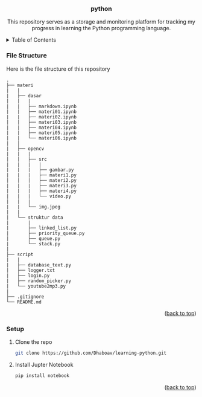 <a name="readme-top"></a>


<!-- PROJECT LOGO -->
<br />
<div align="center">
<h3 align="center">python</h3>

  <p align="center">
    This repository serves as a storage and monitoring platform for tracking my progress in learning the Python programming language.
    <br />
  </p>
</div>


<!-- TABLE OF CONTENTS -->
<details>
  <summary>Table of Contents</summary>
  <ol>
    <li><a href="#file-structure">File Structure</a></li>
    <li><a href="#setup">Installation</a></li>
  </ol>
</details>


### File Structure
Here is the file structure of this repository
```
.  
├── materi 
|   |
|   ├── dasar
|   |   |
|   |   ├── markdown.ipynb
|   |   ├── materi01.ipynb
|   |   ├── materi02.ipynb
|   |   ├── materi03.ipynb
|   |   ├── materi04.ipynb
|   |   ├── materi05.ipynb
|   |   └── materi06.ipynb
|   │
|   ├── opencv
|   |   |
|   |   ├── src
|   |   |   |
|   |   |   ├── gambar.py
|   |   |   ├── materi1.py
|   |   |   ├── materi2.py
|   |   |   ├── materi3.py
|   |   |   ├── materi4.py
|   |   |   └── video.py
|   |   |           
|   |   └── img.jpeg
|   |
|   └── struktur data
|       |
|       ├── linked_list.py
|       ├── priority_queue.py
|       ├── queue.py
|       └── stack.py
|
├── script
|   |
|   ├── database_text.py
|   ├── logger.txt
|   ├── login.py
|   ├── random_picker.py
|   └── youtube2mp3.py
|
├── .gitignore
└── README.md
```
<p align="right">(<a href="#readme-top">back to top</a>)</p>


<!-- GETTING STARTED -->
### Setup
1. Clone the repo
   ```sh
   git clone https://github.com/Dhaboav/learning-python.git
   ```
2. Install Jupter Notebook
    ```sh
    pip install notebook
    ```

<p align="right">(<a href="#readme-top">back to top</a>)</p>
